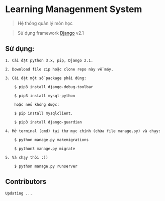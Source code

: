 # Learning Managenment System

> Hệ thống quản lý môn học 

> Sử dụng framework [Django] v2.1


## Sử dụng:
    1. Cài đặt python 3.x, pip, Django 2.1.
    
    2. Download file zip hoặc clone repo này về máy.
    
    3. Cài đặt một số package phải dùng:
        
        $ pip3 install django-debug-toolbar
        
        $ pip3 install mysql-python
        
        hoặc nếu không được: 
        
        $ pip install mysqlclient.
        
        $ pip3 install django-guardian
        
    4. Mở terminal (cmd) tại thư mục chính (chứa file manage.py) và chạy:
        
        $ python manage.py makemigrations
        
        $ python3 manage.py migrate
        
    5. Và chạy thôi :)) 
        
        $ python manage.py runserver
        
## Contributors
    Updating ...
    

[Django]: <https://docs.djangoproject.com/en/2.1/>